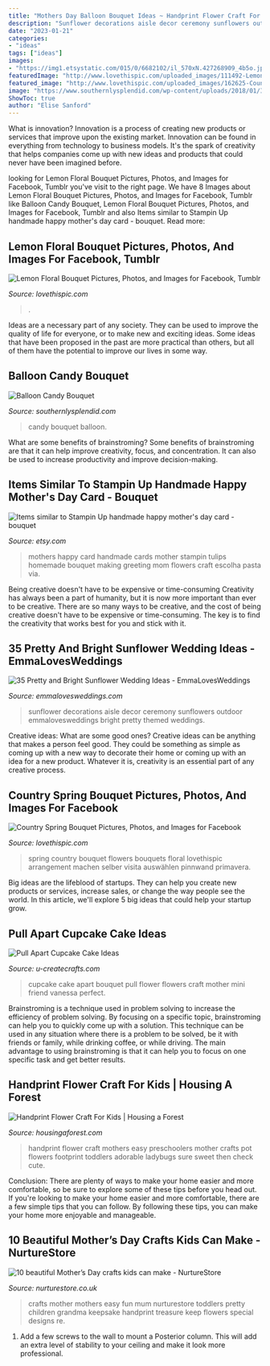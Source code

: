 ```yaml
---
title: "Mothers Day Balloon Bouquet Ideas ~ Handprint Flower Craft For Kids"
description: "Sunflower decorations aisle decor ceremony sunflowers outdoor emmalovesweddings bright pretty themed weddings"
date: "2023-01-21"
categories:
- "ideas"
tags: ["ideas"]
images:
- "https://img1.etsystatic.com/015/0/6682102/il_570xN.427268909_4b5o.jpg"
featuredImage: "http://www.lovethispic.com/uploaded_images/111492-Lemon-Floral-Bouquet.jpg"
featured_image: "http://www.lovethispic.com/uploaded_images/162625-Country-Spring-Bouquet.jpg"
image: "https://www.southernlysplendid.com/wp-content/uploads/2018/01/IMG_3212.jpg"
ShowToc: true
author: "Elise Sanford"
---
```



What is innovation?
Innovation is a process of creating new products or services that improve upon the existing market. Innovation can be found in everything from technology to business models. It's the spark of creativity that helps companies come up with new ideas and products that could never have been imagined before.

	

		
looking for Lemon Floral Bouquet Pictures, Photos, and Images for Facebook, Tumblr you've visit to the right page. We have 8 Images about Lemon Floral Bouquet Pictures, Photos, and Images for Facebook, Tumblr like Balloon Candy Bouquet, Lemon Floral Bouquet Pictures, Photos, and Images for Facebook, Tumblr and also Items similar to Stampin Up handmade happy mother&#039;s day card - bouquet. Read more:
		
    
## Lemon Floral Bouquet Pictures, Photos, And Images For Facebook, Tumblr

<img loading=lazy src="http://www.lovethispic.com/uploaded_images/111492-Lemon-Floral-Bouquet.jpg" onerror="this.onerror=null;this.src='https://tse3.mm.bing.net/th?id=OIP.4Yj0Y50z8KuJUoz48ImqjAHaJ5&amp;pid=15.1';" alt="Lemon Floral Bouquet Pictures, Photos, and Images for Facebook, Tumblr">

_Source: lovethispic.com_

>. 

	

Ideas are a necessary part of any society. They can be used to improve the quality of life for everyone, or to make new and exciting ideas. Some ideas that have been proposed in the past are more practical than others, but all of them have the potential to improve our lives in some way.

    
## Balloon Candy Bouquet

<img loading=lazy src="https://www.southernlysplendid.com/wp-content/uploads/2018/01/IMG_3212.jpg" onerror="this.onerror=null;this.src='https://tse1.mm.bing.net/th?id=OIP.b7_T6YXKYSoWLtRCzWcqCgHaLH&amp;pid=15.1';" alt="Balloon Candy Bouquet">

_Source: southernlysplendid.com_

>candy bouquet balloon. 

	

What are some benefits of brainstroming?
Some benefits of brainstroming are that it can help improve creativity, focus, and concentration. It can also be used to increase productivity and improve decision-making.

    
## Items Similar To Stampin Up Handmade Happy Mother&#039;s Day Card - Bouquet

<img loading=lazy src="https://img1.etsystatic.com/015/0/6682102/il_570xN.427268909_4b5o.jpg" onerror="this.onerror=null;this.src='https://tse2.mm.bing.net/th?id=OIP.YEFJawlbTKnQ8MwUmpV7rQHaJ6&amp;pid=15.1';" alt="Items similar to Stampin Up handmade happy mother&#039;s day card - bouquet">

_Source: etsy.com_

>mothers happy card handmade cards mother stampin tulips homemade bouquet making greeting mom flowers craft escolha pasta via. 

	

Being creative doesn't have to be expensive or time-consuming
Creativity has always been a part of humanity, but it is now more important than ever to be creative. There are so many ways to be creative, and the cost of being creative doesn't have to be expensive or time-consuming. The key is to find the creativity that works best for you and stick with it.

    
## 35 Pretty And Bright Sunflower Wedding Ideas - EmmaLovesWeddings

<img loading=lazy src="https://emmalovesweddings.com/wp-content/uploads/2019/08/outdoor-wedding-aisle-decorations-with-mason-jars-and-sunflowers.jpg" onerror="this.onerror=null;this.src='https://tse4.mm.bing.net/th?id=OIP.5wZnyJ6QtHZIvfh-vzflnQHaLG&amp;pid=15.1';" alt="35 Pretty and Bright Sunflower Wedding Ideas - EmmaLovesWeddings">

_Source: emmalovesweddings.com_

>sunflower decorations aisle decor ceremony sunflowers outdoor emmalovesweddings bright pretty themed weddings. 

	

Creative ideas: What are some good ones?
Creative ideas can be anything that makes a person feel good. They could be something as simple as coming up with a new way to decorate their home or coming up with an idea for a new product. Whatever it is, creativity is an essential part of any creative process.

    
## Country Spring Bouquet Pictures, Photos, And Images For Facebook

<img loading=lazy src="http://www.lovethispic.com/uploaded_images/162625-Country-Spring-Bouquet.jpg" onerror="this.onerror=null;this.src='https://tse1.mm.bing.net/th?id=OIP.4EUS7MCLYaTbzvm5vQelGQHaJ4&amp;pid=15.1';" alt="Country Spring Bouquet Pictures, Photos, and Images for Facebook">

_Source: lovethispic.com_

>spring country bouquet flowers bouquets floral lovethispic arrangement machen selber visita auswählen pinnwand primavera. 

	

Big ideas are the lifeblood of startups. They can help you create new products or services, increase sales, or change the way people see the world. In this article, we'll explore 5 big ideas that could help your startup grow.

    
## Pull Apart Cupcake Cake Ideas

<img loading=lazy src="http://www.u-createcrafts.com/wp-content/uploads/2017/05/Flower-Cupcake-Bouquet.jpg" onerror="this.onerror=null;this.src='https://tse2.mm.bing.net/th?id=OIP.K84TMgWjvaRcAcC1y--u8QHaLH&amp;pid=15.1';" alt="Pull Apart Cupcake Cake Ideas">

_Source: u-createcrafts.com_

>cupcake cake apart bouquet pull flower flowers craft mother mini friend vanessa perfect. 

	

Brainstroming is a technique used in problem solving to increase the efficiency of problem solving. By focusing on a specific topic, brainstroming can help you to quickly come up with a solution. This technique can be used in any situation where there is a problem to be solved, be it with friends or family, while drinking coffee, or while driving. The main advantage to using brainstroming is that it can help you to focus on one specific task and get better results.

    
## Handprint Flower Craft For Kids | Housing A Forest

<img loading=lazy src="http://www.housingaforest.com/wp-content/uploads/2016/03/Easy-Handprint-Flower-Pot-Craft-for-Mothers-Day-6.jpg" onerror="this.onerror=null;this.src='https://tse3.mm.bing.net/th?id=OIP.oDq-NMWI-skT9PyiN9QXeAAAAA&amp;pid=15.1';" alt="Handprint Flower Craft For Kids | Housing a Forest">

_Source: housingaforest.com_

>handprint flower craft mothers easy preschoolers mother crafts pot flowers footprint toddlers adorable ladybugs sure sweet then check cute. 

	

Conclusion: There are plenty of ways to make your home easier and more comfortable, so be sure to explore some of these tips before you head out.
If you're looking to make your home easier and more comfortable, there are a few simple tips that you can follow. By following these tips, you can make your home more enjoyable and manageable.

    
## 10 Beautiful Mother’s Day Crafts Kids Can Make - NurtureStore

<img loading=lazy src="https://nurturestore.co.uk/wp-content/uploads/2018/11/mothers-day-crafts.png" onerror="this.onerror=null;this.src='https://tse1.mm.bing.net/th?id=OIP.QoG45goNEetOankdd9fUFQAAAA&amp;pid=15.1';" alt="10 beautiful Mother’s Day crafts kids can make - NurtureStore">

_Source: nurturestore.co.uk_

>crafts mother mothers easy fun mum nurturestore toddlers pretty children grandma keepsake handprint treasure keep flowers special designs re. 

	

1. Add a few screws to the wall to mount a Posterior column. This will add an extra level of stability to your ceiling and make it look more professional.

